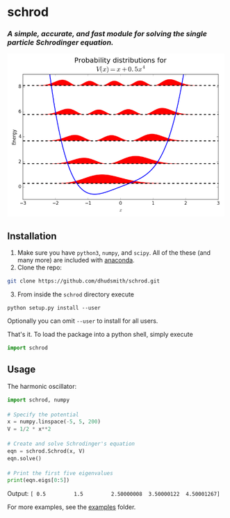 # schrod
### *A simple, accurate, and fast module for solving the single particle Schrodinger equation.*
<img src="/examples/plots/prob_dist.png" alt="Probability distributions for V(x) = x + 0.5*x^4" width="500"/>

## Installation

1. Make sure you have `python3`, `numpy`, and `scipy`. All of the these (and many more) are included with [anaconda](https://www.continuum.io/downloads).
2. Clone the repo:

 ```bash
 git clone https://github.com/dhudsmith/schrod.git
 ```
3. From inside the `schrod` directory execute

 ```
 python setup.py install --user
 ```
Optionally you can omit `--user` to install for all users.

That's it. To load the package into a python shell, simply execute
```python
import schrod
```

## Usage
The harmonic oscillator:
```python
import schrod, numpy

# Specify the potential
x = numpy.linspace(-5, 5, 200)
V = 1/2 * x**2

# Create and solve Schrodinger's equation
eqn = schrod.Schrod(x, V)
eqn.solve()

# Print the first five eigenvalues
print(eqn.eigs[0:5])
```
Output:
`[ 0.5         1.5         2.50000008  3.50000122  4.50001267]`

For more examples, see the [examples](examples/) folder.

~~~~~ Testing trigger event yet again ~~~~~
